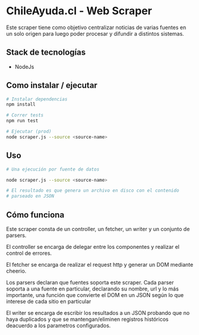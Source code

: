 # ChileAyuda.cl - Web Scraper

Este scraper tiene como objetivo centralizar noticias de varias fuentes en un solo
origen para luego poder procesar y difundir a distintos sistemas.

## Stack de tecnologías

 - NodeJs

## Como instalar / ejecutar

``` bash
# Instalar dependencias
npm install

# Correr tests
npm run test

# Ejecutar (prod)
node scraper.js --source <source-name>

```

## Uso
``` bash 
# Una ejecución por fuente de datos

node scraper.js --source <source-name>

# El resultado es que genera un archivo en disco con el contenido
# parseado en JSON

```

## Cómo funciona

Este scraper consta de un controller, un fetcher, un writer y un conjunto de parsers.

El controller se encarga de delegar entre los componentes y realizar el control
de errores.

El fetcher se encarga de realizar el request http y generar un DOM mediante
cheerio.

Los parsers declaran que fuentes soporta este scraper. Cada parser soporta a una
fuente en particular, declarando su nombre, url y lo más importante, una función
que convierte el DOM en un JSON según lo que interese de cada sitio  en particular

El writer se encarga de escribir los resultados a un JSON probando que no haya
duplicados y que se mantengan/eliminen registros históricos deacuerdo a los parametros 
configurados.